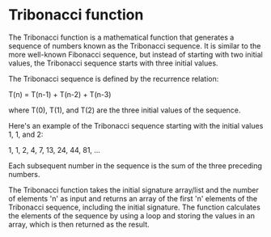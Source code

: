 # Tribonacci function
The Tribonacci function is a mathematical function that generates a sequence of numbers known as the Tribonacci sequence. It is similar to the more well-known Fibonacci sequence, but instead of starting with two initial values, the Tribonacci sequence starts with three initial values.

The Tribonacci sequence is defined by the recurrence relation:

T(n) = T(n-1) + T(n-2) + T(n-3)

where T(0), T(1), and T(2) are the three initial values of the sequence.

Here's an example of the Tribonacci sequence starting with the initial values 1, 1, and 2:

1, 1, 2, 4, 7, 13, 24, 44, 81, ...

Each subsequent number in the sequence is the sum of the three preceding numbers.

The Tribonacci function takes the initial signature array/list and the number of elements 'n' as input and returns an array of the first 'n' elements of the Tribonacci sequence, including the initial signature. The function calculates the elements of the sequence by using a loop and storing the values in an array, which is then returned as the result.
